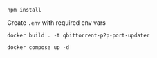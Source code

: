 `npm install`

Create `.env` with required env vars

`docker build . -t qbittorrent-p2p-port-updater`

`docker compose up -d`